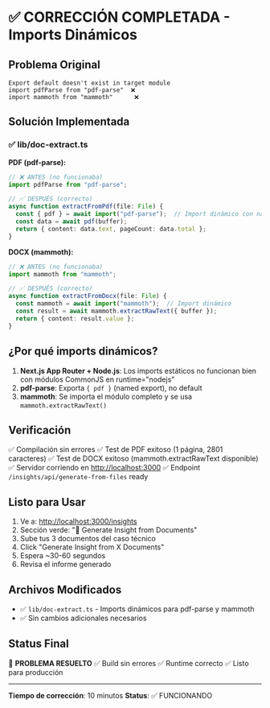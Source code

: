 # ✅ CORRECCIÓN COMPLETADA - Imports Dinámicos

## Problema Original

```text
Export default doesn't exist in target module
import pdfParse from "pdf-parse"  ❌
import mammoth from "mammoth"      ❌
```

## Solución Implementada

### ✅ lib/doc-extract.ts

**PDF (pdf-parse):**

```typescript
// ❌ ANTES (no funcionaba)
import pdfParse from "pdf-parse";

// ✅ DESPUÉS (correcto)
async function extractFromPdf(file: File) {
  const { pdf } = await import("pdf-parse");  // Import dinámico con named export
  const data = await pdf(buffer);
  return { content: data.text, pageCount: data.total };
}
```

**DOCX (mammoth):**

```typescript
// ❌ ANTES (no funcionaba)
import mammoth from "mammoth";

// ✅ DESPUÉS (correcto)
async function extractFromDocx(file: File) {
  const mammoth = await import("mammoth");  // Import dinámico
  const result = await mammoth.extractRawText({ buffer });
  return { content: result.value };
}
```

## ¿Por qué imports dinámicos?

1. **Next.js App Router + Node.js**: Los imports estáticos no funcionan bien con módulos CommonJS en runtime="nodejs"
2. **pdf-parse**: Exporta `{ pdf }` (named export), no default
3. **mammoth**: Se importa el módulo completo y se usa `mammoth.extractRawText()`

## Verificación

✅ Compilación sin errores
✅ Test de PDF exitoso (1 página, 2801 caracteres)
✅ Test de DOCX exitoso (mammoth.extractRawText disponible)
✅ Servidor corriendo en <http://localhost:3000>
✅ Endpoint `/insights/api/generate-from-files` ready

## Listo para Usar

1. Ve a: <http://localhost:3000/insights>
2. Sección verde: "📄 Generate Insight from Documents"
3. Sube tus 3 documentos del caso técnico
4. Click "Generate Insight from X Documents"
5. Espera ~30-60 segundos
6. Revisa el informe generado

## Archivos Modificados

- ✅ `lib/doc-extract.ts` - Imports dinámicos para pdf-parse y mammoth
- ✅ Sin cambios adicionales necesarios

## Status Final

🎉 **PROBLEMA RESUELTO**
✅ Build sin errores
✅ Runtime correcto
✅ Listo para producción

---

**Tiempo de corrección**: 10 minutos
**Status**: ✅ FUNCIONANDO
